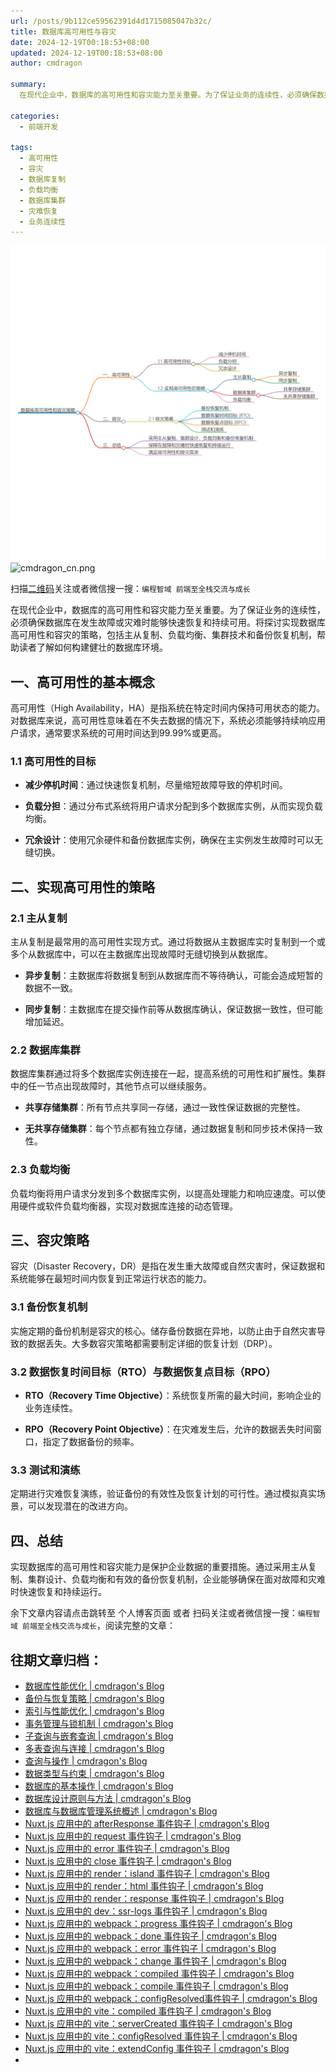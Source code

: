 ```yaml
---
url: /posts/9b112ce59562391d4d1715085047b32c/
title: 数据库高可用性与容灾
date: 2024-12-19T00:18:53+08:00
updated: 2024-12-19T00:18:53+08:00
author: cmdragon

summary:
  在现代企业中，数据库的高可用性和容灾能力至关重要。为了保证业务的连续性，必须确保数据库在发生故障或灾难时能够快速恢复和持续可用。将探讨实现数据库高可用性和容灾的策略，包括主从复制、负载均衡、集群技术和备份恢复机制，帮助读者了解如何构建健壮的数据库环境。

categories:
  - 前端开发

tags:
  - 高可用性
  - 容灾
  - 数据库复制
  - 负载均衡
  - 数据库集群
  - 灾难恢复
  - 业务连续性
---
```


<img src="/images/2024_12_19 01_27_55.png" title="2024_12_19 01_27_55.png" alt="2024_12_19 01_27_55.png"/>

<img src="https://api2.cmdragon.cn/upload/cmder/20250304_012821924.jpg" title="cmdragon_cn.png" alt="cmdragon_cn.png"/>


扫描[二维码](https://api2.cmdragon.cn/upload/cmder/20250304_012821924.jpg)关注或者微信搜一搜：`编程智域 前端至全栈交流与成长`




在现代企业中，数据库的高可用性和容灾能力至关重要。为了保证业务的连续性，必须确保数据库在发生故障或灾难时能够快速恢复和持续可用。将探讨实现数据库高可用性和容灾的策略，包括主从复制、负载均衡、集群技术和备份恢复机制，帮助读者了解如何构建健壮的数据库环境。



## 一、高可用性的基本概念

高可用性（High Availability，HA）是指系统在特定时间内保持可用状态的能力。对数据库来说，高可用性意味着在不失去数据的情况下，系统必须能够持续响应用户请求，通常要求系统的可用时间达到99.99%或更高。

### 1.1 高可用性的目标

- **减少停机时间**：通过快速恢复机制，尽量缩短故障导致的停机时间。
  
- **负载分担**：通过分布式系统将用户请求分配到多个数据库实例，从而实现负载均衡。
  
- **冗余设计**：使用冗余硬件和备份数据库实例，确保在主实例发生故障时可以无缝切换。

## 二、实现高可用性的策略

### 2.1 主从复制

主从复制是最常用的高可用性实现方式。通过将数据从主数据库实时复制到一个或多个从数据库中，可以在主数据库出现故障时无缝切换到从数据库。

- **异步复制**：主数据库将数据复制到从数据库而不等待确认，可能会造成短暂的数据不一致。

- **同步复制**：主数据库在提交操作前等从数据库确认，保证数据一致性，但可能增加延迟。

### 2.2 数据库集群

数据库集群通过将多个数据库实例连接在一起，提高系统的可用性和扩展性。集群中的任一节点出现故障时，其他节点可以继续服务。

- **共享存储集群**：所有节点共享同一存储，通过一致性保证数据的完整性。

- **无共享存储集群**：每个节点都有独立存储，通过数据复制和同步技术保持一致性。

### 2.3 负载均衡

负载均衡将用户请求分发到多个数据库实例，以提高处理能力和响应速度。可以使用硬件或软件负载均衡器，实现对数据库连接的动态管理。

## 三、容灾策略

容灾（Disaster Recovery，DR）是指在发生重大故障或自然灾害时，保证数据和系统能够在最短时间内恢复到正常运行状态的能力。

### 3.1 备份恢复机制

实施定期的备份机制是容灾的核心。储存备份数据在异地，以防止由于自然灾害导致的数据丢失。大多数容灾策略都需要制定详细的恢复计划（DRP）。

### 3.2 数据恢复时间目标（RTO）与数据恢复点目标（RPO）

- **RTO（Recovery Time Objective）**：系统恢复所需的最大时间，影响企业的业务连续性。
  
- **RPO（Recovery Point Objective）**：在灾难发生后，允许的数据丢失时间窗口，指定了数据备份的频率。

### 3.3 测试和演练

定期进行灾难恢复演练，验证备份的有效性及恢复计划的可行性。通过模拟真实场景，可以发现潜在的改进方向。

## 四、总结

实现数据库的高可用性和容灾能力是保护企业数据的重要措施。通过采用主从复制、集群设计、负载均衡和有效的备份恢复机制，企业能够确保在面对故障和灾难时快速恢复和持续运行。

余下文章内容请点击跳转至 个人博客页面 或者 扫码关注或者微信搜一搜：`编程智域 前端至全栈交流与成长`，阅读完整的文章：

## 往期文章归档：

- [数据库性能优化 | cmdragon's Blog](https://blog.cmdragon.cn/posts/d988cbeacdae71a7e16e34c4db5bd1ff/)
- [备份与恢复策略 | cmdragon's Blog](https://blog.cmdragon.cn/posts/a22fcaa0314ca7b176601d9cdba5a82a/)
- [索引与性能优化 | cmdragon's Blog](https://blog.cmdragon.cn/posts/13b7f4e1c2f9ab927929f3931a8ee9b7/)
- [事务管理与锁机制 | cmdragon's Blog](https://blog.cmdragon.cn/posts/6881aed7e5aa53915d50985da8f2fcda/)
- [子查询与嵌套查询 | cmdragon's Blog](https://blog.cmdragon.cn/posts/bcd3e0ebc574b81d52115c1ed465430e/)
- [多表查询与连接 | cmdragon's Blog](https://blog.cmdragon.cn/posts/c519449fd08619f38f836ac7e9d21a61/)
- [查询与操作 | cmdragon's Blog](https://blog.cmdragon.cn/posts/b60d658ecf76bd9c3f3d3a7b5a158e73/)
- [数据类型与约束 | cmdragon's Blog](https://blog.cmdragon.cn/posts/a35131ef884098e57ab3d003271122ae/)
- [数据库的基本操作 | cmdragon's Blog](https://blog.cmdragon.cn/posts/52871e67360d4f6882d13086749f02dc/)
- [数据库设计原则与方法 | cmdragon's Blog](https://blog.cmdragon.cn/posts/0857c93758c59bc14ebc46611d81358f/)
- [数据库与数据库管理系统概述 | cmdragon's Blog](https://blog.cmdragon.cn/posts/495759d2b2ea6ec77f578da7b4bb69b5/)
- [Nuxt.js 应用中的 afterResponse 事件钩子 | cmdragon's Blog](https://blog.cmdragon.cn/posts/0099146574320c07d4d7bae1b6b526e4/)
- [Nuxt.js 应用中的 request 事件钩子 | cmdragon's Blog](https://blog.cmdragon.cn/posts/d821e2e0d8af1f6e0a02aa2f6cddf24e/)
- [Nuxt.js 应用中的 error 事件钩子 | cmdragon's Blog](https://blog.cmdragon.cn/posts/759227261e4312110b135b98dc240788/)
- [Nuxt.js 应用中的 close 事件钩子 | cmdragon's Blog](https://blog.cmdragon.cn/posts/0b73d77cbbe52c67c56d4a15a499885e/)
- [Nuxt.js 应用中的 render：island 事件钩子 | cmdragon's Blog](https://blog.cmdragon.cn/posts/a788981a66c14c5edd407545ac29b6ee/)
- [Nuxt.js 应用中的 render：html 事件钩子 | cmdragon's Blog](https://blog.cmdragon.cn/posts/e2e4ffc078733570a7b98d6f0dd9ea13/)
- [Nuxt.js 应用中的 render：response 事件钩子 | cmdragon's Blog](https://blog.cmdragon.cn/posts/b12508be9c4fb6b8f0499948ecd68ad9/)
- [Nuxt.js 应用中的 dev：ssr-logs 事件钩子 | cmdragon's Blog](https://blog.cmdragon.cn/posts/ef86af3b9be34b11d75fa32951b147bd/)
- [Nuxt.js 应用中的 webpack：progress 事件钩子 | cmdragon's Blog](https://blog.cmdragon.cn/posts/47b46cd0c184932afc8428cccb2e3bc8/)
- [Nuxt.js 应用中的 webpack：done 事件钩子 | cmdragon's Blog](https://blog.cmdragon.cn/posts/4d17f3c1bc0c28b6f117688edab9cd9a/)
- [Nuxt.js 应用中的 webpack：error 事件钩子 | cmdragon's Blog](https://blog.cmdragon.cn/posts/8de760bec83aa6eedb15a70959e37ac5/)
- [Nuxt.js 应用中的 webpack：change 事件钩子 | cmdragon's Blog](https://blog.cmdragon.cn/posts/871f2adb90d3346f48ea362ee434cee3/)
- [Nuxt.js 应用中的 webpack：compiled 事件钩子 | cmdragon's Blog](https://blog.cmdragon.cn/posts/077a6b701325cff54c081bf5946d5477/)
- [Nuxt.js 应用中的 webpack：compile 事件钩子 | cmdragon's Blog](https://blog.cmdragon.cn/posts/375bd210d2c7634b026886f4fd5e7ff0/)
- [Nuxt.js 应用中的 webpack：configResolved事件钩子 | cmdragon's Blog](https://blog.cmdragon.cn/posts/c9d5ec8a241258b72058270c7c4a22e5/)
- [Nuxt.js 应用中的 vite：compiled 事件钩子 | cmdragon's Blog](https://blog.cmdragon.cn/posts/6dd7282f615a7b4b910a0e0fe71c9882/)
- [Nuxt.js 应用中的 vite：serverCreated 事件钩子 | cmdragon's Blog](https://blog.cmdragon.cn/posts/29cac3fa837d4b767f01a77d6adc60e1/)
- [Nuxt.js 应用中的 vite：configResolved 事件钩子 | cmdragon's Blog](https://blog.cmdragon.cn/posts/2d9f94579481d38e0e9a7569cdfc31cb/)
- [Nuxt.js 应用中的 vite：extendConfig 事件钩子 | cmdragon's Blog](https://blog.cmdragon.cn/posts/6bbb5474e945ea9d9a79c6cfcb6ec585/)
-
